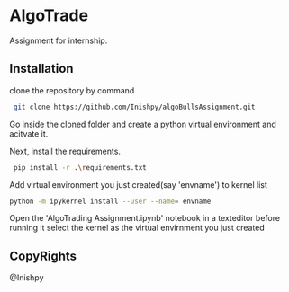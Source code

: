# AlgoTrade

Assignment for internship.

## Installation

clone the repository by command

```bash
 git clone https://github.com/Inishpy/algoBullsAssignment.git
```

Go inside the cloned folder and create a python virtual environment and acitvate it.

Next, install the requirements.

```bash
 pip install -r .\requirements.txt
```
Add virtual environment you just created(say 'envname') to kernel list

```bash
python -m ipykernel install --user --name= envname
```


Open the 'AlgoTrading Assignment.ipynb' notebook in a texteditor before running it select the kernel as the virtual envirnment you just created



## CopyRights

@Inishpy
